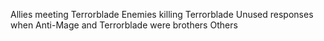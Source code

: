 


Allies meeting Terrorblade
Enemies killing Terrorblade
Unused responses when Anti-Mage and Terrorblade were brothers
Others
